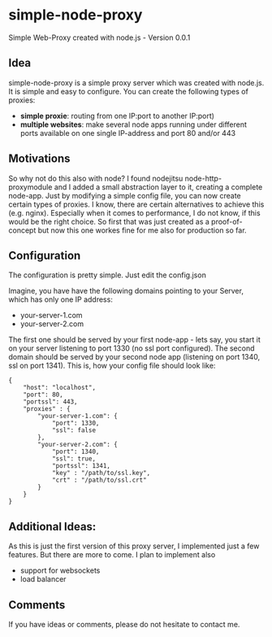 # simple-node-proxy

Simple Web-Proxy created with node.js - Version 0.0.1

## Idea

simple-node-proxy is a simple proxy server which was created with node.js. It is simple and easy to configure. You can create the following types of proxies:

* **simple proxie**: routing from one IP:port to another IP:port)
* **multiple websites**: make several node apps running under different ports available on one single IP-address and port 80 and/or 443

## Motivations

So why not do this also with node? I found nodejitsu node-http-proxymodule and I added a small abstraction layer to it, creating a complete node-app. Just by modifying a simple config file, you can now create certain types of proxies. I know, there are certain alternatives to achieve this (e.g. nginx). Especially when it comes to performance, I do not know, if this would be the right choice. So first that was just created as a proof-of-concept but now this one workes fine for me also for production so far.

## Configuration

The configuration is pretty simple. Just edit the config.json 

Imagine, you have have the following domains pointing to your Server, which has only one IP address:

* your-server-1.com
* your-server-2.com

The first one should be served by your first node-app - lets say, you start it on your server listening to port 1330 (no ssl port configured). The second domain should be served by your second node app (listening on port 1340, ssl on port 1341). This is, how your config file should look like:

```
{
	"host": "localhost",
	"port": 80,
	"portssl": 443,
	"proxies" : {
		"your-server-1.com": {
			"port": 1330,
			"ssl": false
		},
		"your-server-2.com": {
			"port": 1340,
			"ssl": true,
			"portssl": 1341,
        	"key" : "/path/to/ssl.key",
        	"crt" : "/path/to/ssl.crt"
		}
	}
}
```

## Additional Ideas:

As this is just the first version of this proxy server, I implemented just a few features. But there are more to come.  I plan to implement also 

* support for websockets
* load balancer

## Comments

If you have ideas or comments, please do not hesitate to contact me.
